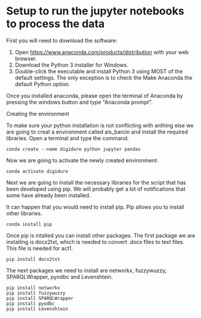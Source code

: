 # Setup to run the jupyter notebooks to process the data

First you will need to download the software:

1. Open https://www.anaconda.com/products/distribution with your web browser.
2. Download the Python 3 installer for Windows.
3. Double-click the executable and install Python 3 using MOST of the default settings. The only exception is to check the Make Anaconda the default Python option.

Once you installed anaconda, please open the terminal of Anaconda by pressing the windows button and type "Anaconda prompt".

Creating the environment

To make sure your python installation is not conflicting with anthing else we are going to creat a environment called ais_barcin and install the required libraries. Open a terminal and type the command:

```
conda create --name digidure python jupyter pandas
```

Now we are going to activate the newly created environment:

```
conda activate digidure
```

Next we are going to install the necessary libraries for the script that has been developed using pip. We will probably get a lot of notifications that some have already been installed.

It can happen that you would need to install pip. Pip allows you to install other libraries. 

```
conda install pip
```

Once pip is intalled you can install other packages. The first package we are installing is docx2txt, which is needed to convert .docx files to text files. This file is needed for act1.

```
pip install docx2txt
```

The next packages we need to install are networkx, fuzzywuzzy, SPARQLWrapper, pyodbc and Levenshtein.

```
pip install networkx
pip install fuzzywuzzy
pip install SPARQLWrapper 
pip install pyodbc
pip install Levenshtein
```








